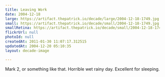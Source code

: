 ```yaml
---
title: Leaving Work
date: 2004-12-18
large: https://artifact.thepatrick.io/decade/large/2004-12-18-1749.jpg
small: https://artifact.thepatrick.io/decade/small/2004-12-18-1749.jpg
smallRetina: https://artifact.thepatrick.io/decade/small/2004-12-18-1749@2x.jpg
flickrUrl: null
photoId: null
createdAt: 2011-01-30 11:07:17.312515
updatedAt: 2004-12-20 05:10:35
layout: decade-image

---
```

Mark 2, or something like that. Horrible wet rainy day. Excellent for sleeping.
